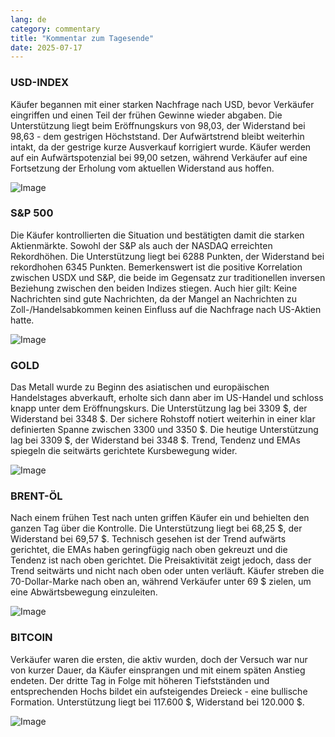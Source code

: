 ```yaml
---
lang: de
category: commentary
title: "Kommentar zum Tagesende"
date: 2025-07-17
---
```


### USD-INDEX

Käufer begannen mit einer starken Nachfrage nach USD, bevor Verkäufer eingriffen und einen Teil der frühen Gewinne wieder abgaben. Die Unterstützung liegt beim Eröffnungskurs von 98,03, der Widerstand bei 98,63 - dem gestrigen Höchststand. Der Aufwärtstrend bleibt weiterhin intakt, da der gestrige kurze Ausverkauf korrigiert wurde. Käufer werden auf ein Aufwärtspotenzial bei 99,00 setzen, während Verkäufer auf eine Fortsetzung der Erholung vom aktuellen Widerstand aus hoffen.

![Image](https://markleighedu.github.io/img/Jul-2025/17-Jul-2025/usdindex.jpg)

### S&P 500

Die Käufer kontrollierten die Situation und bestätigten damit die starken Aktienmärkte. Sowohl der S&P als auch der NASDAQ erreichten Rekordhöhen. Die Unterstützung liegt bei 6288 Punkten, der Widerstand bei rekordhohen 6345 Punkten. Bemerkenswert ist die positive Korrelation zwischen USDX und S&P, die beide im Gegensatz zur traditionellen inversen Beziehung zwischen den beiden Indizes stiegen. Auch hier gilt: Keine Nachrichten sind gute Nachrichten, da der Mangel an Nachrichten zu Zoll-/Handelsabkommen keinen Einfluss auf die Nachfrage nach US-Aktien hatte.

![Image](https://markleighedu.github.io/img/Jul-2025/17-Jul-2025/sp500.jpg)

### GOLD

Das Metall wurde zu Beginn des asiatischen und europäischen Handelstages abverkauft, erholte sich dann aber im US-Handel und schloss knapp unter dem Eröffnungskurs. Die Unterstützung lag bei 3309 $, der Widerstand bei 3348 $. Der sichere Rohstoff notiert weiterhin in einer klar definierten Spanne zwischen 3300 und 3350 $. Die heutige Unterstützung lag bei 3309 $, der Widerstand bei 3348 $. Trend, Tendenz und EMAs spiegeln die seitwärts gerichtete Kursbewegung wider.

![Image](https://markleighedu.github.io/img/Jul-2025/17-Jul-2025/gold.jpg)

### BRENT-ÖL

Nach einem frühen Test nach unten griffen Käufer ein und behielten den ganzen Tag über die Kontrolle. Die Unterstützung liegt bei 68,25 $, der Widerstand bei 69,57 $. Technisch gesehen ist der Trend aufwärts gerichtet, die EMAs haben geringfügig nach oben gekreuzt und die Tendenz ist nach oben gerichtet. Die Preisaktivität zeigt jedoch, dass der Trend seitwärts und nicht nach oben oder unten verläuft. Käufer streben die 70-Dollar-Marke nach oben an, während Verkäufer unter 69 $ zielen, um eine Abwärtsbewegung einzuleiten.

![Image](https://markleighedu.github.io/img/Jul-2025/17-Jul-2025/brentoil.jpg)

### BITCOIN

Verkäufer waren die ersten, die aktiv wurden, doch der Versuch war nur von kurzer Dauer, da Käufer einsprangen und mit einem späten Anstieg endeten. Der dritte Tag in Folge mit höheren Tiefstständen und entsprechenden Hochs bildet ein aufsteigendes Dreieck - eine bullische Formation. Unterstützung liegt bei 117.600 $, Widerstand bei 120.000 $.

![Image](https://markleighedu.github.io/img/Jul-2025/17-Jul-2025/bitcoin.jpg)

